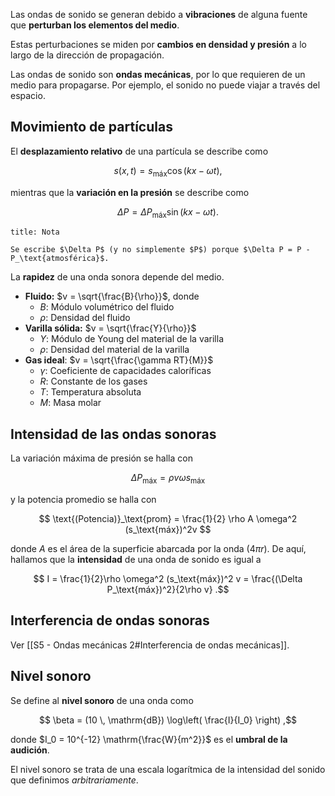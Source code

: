 Las ondas de sonido se generan debido a **vibraciones** de alguna fuente que **perturban los elementos del medio**.

Estas perturbaciones se miden por **cambios en densidad y presión** a lo largo de la dirección de propagación.

Las ondas de sonido son **ondas mecánicas**, por lo que requieren de un medio para propagarse. Por ejemplo, el sonido no puede viajar a través del espacio.

## Movimiento de partículas

El **desplazamiento relativo** de una partícula se describe como

$$
s(x,t) = s_\text{máx}\cos(kx - \omega t)
,$$

mientras que la **variación en la presión** se describe como

$$
\Delta P = \Delta P_\text{máx}\sin(kx - \omega t)
.$$

```ad-note
title: Nota

Se escribe $\Delta P$ (y no simplemente $P$) porque $\Delta P = P - P_\text{atmosférica}$.

```

La **rapidez** de una onda sonora depende del medio.

- **Fluido:** $v = \sqrt{\frac{B}{\rho}}$, donde
	- $B$: Módulo volumétrico del fluido
	- $\rho$: Densidad del fluido
- **Varilla sólida:** $v = \sqrt{\frac{Y}{\rho}}$
	- $Y$: Módulo de Young del material de la varilla
	- $\rho$: Densidad del material de la varilla
- **Gas ideal**: $v = \sqrt{\frac{\gamma RT}{M}}$
	- $\gamma$: Coeficiente de capacidades caloríficas
	- $R$: Constante de los gases
	- $T$: Temperatura absoluta
	- $M$: Masa molar

## Intensidad de las ondas sonoras

La variación máxima de presión se halla con

$$
\Delta P_\text{máx} = \rho v \omega s_\text{máx}
$$

y la potencia promedio se halla con

$$
\text{(Potencia)}_\text{prom} = \frac{1}{2} \rho A \omega^2 (s_\text{máx})^2v
$$

donde $A$ es el área de la superficie abarcada por la onda ($4\pi r$). De aquí, hallamos que la **intensidad** de una onda de sonido es igual a

$$
I = \frac{1}{2}\rho \omega^2 (s_\text{máx})^2 v = \frac{(\Delta P_\text{máx})^2}{2\rho v}
.$$

## Interferencia de ondas sonoras

Ver [[S5 - Ondas mecánicas 2#Interferencia de ondas mecánicas]].

## Nivel sonoro

Se define al **nivel sonoro** de una onda como

$$
\beta = (10 \, \mathrm{dB}) \log\left( \frac{I}{I_0} \right)
,$$

donde $I_0 = 10^{-12} \mathrm{\frac{W}{m^2}}$ es el **umbral de la audición**.

El nivel sonoro se trata de una escala logarítmica de la intensidad del sonido que definimos *arbitrariamente*.
